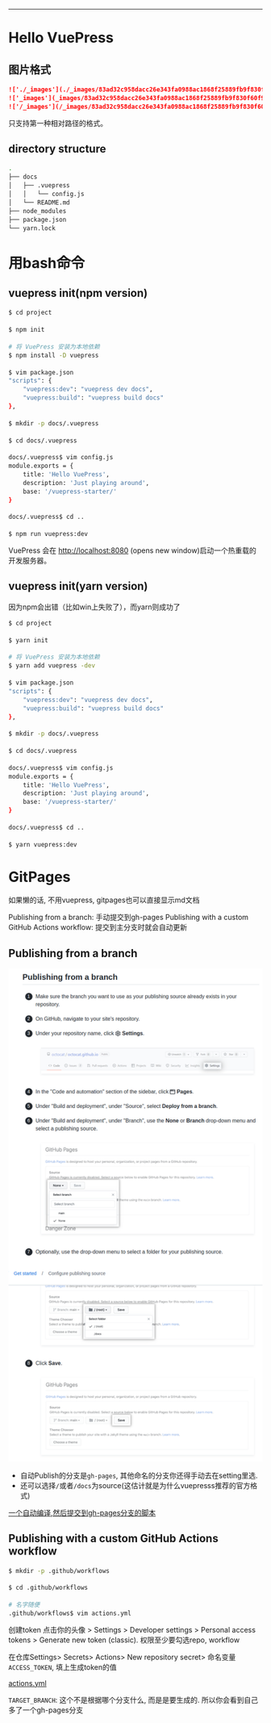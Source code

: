 
---
# Hello VuePress
## 图片格式

```markdown
!['./_images'](./_images/83ad32c958dacc26e343fa0988ac1868f25889fb9f830f60f9946bf11d77dca4.png)  
!['_images'](_images/83ad32c958dacc26e343fa0988ac1868f25889fb9f830f60f9946bf11d77dca4.png)  
!['/_images'](/_images/83ad32c958dacc26e343fa0988ac1868f25889fb9f830f60f9946bf11d77dca4.png)  
``` 

只支持第一种相对路径的格式。


## directory structure


```bash
.
├── docs
│   ├── .vuepress
│   │   └── config.js
│   └── README.md 
├── node_modules
├── package.json
└── yarn.lock
```
# 用bash命令
## vuepress init(npm version)
```bash
$ cd project

$ npm init

# 将 VuePress 安装为本地依赖
$ npm install -D vuepress

$ vim package.json
"scripts": {
    "vuepress:dev": "vuepress dev docs",
    "vuepress:build": "vuepress build docs"
},

$ mkdir -p docs/.vuepress

$ cd docs/.vuepress

docs/.vuepress$ vim config.js
module.exports = {
    title: 'Hello VuePress',
    description: 'Just playing around',
    base: '/vuepress-starter/'
}

docs/.vuepress$ cd ..

$ npm run vuepress:dev
```

VuePress 会在 <http://localhost:8080> (opens new window)启动一个热重载的开发服务器。

## vuepress init(yarn version)

因为npm会出错（比如win上失败了），而yarn则成功了

```bash
$ cd project

$ yarn init

# 将 VuePress 安装为本地依赖
$ yarn add vuepress -dev

$ vim package.json
"scripts": {
    "vuepress:dev": "vuepress dev docs",
    "vuepress:build": "vuepress build docs"
},

$ mkdir -p docs/.vuepress

$ cd docs/.vuepress

docs/.vuepress$ vim config.js
module.exports = {
    title: 'Hello VuePress',
    description: 'Just playing around',
    base: '/vuepress-starter/'
}

docs/.vuepress$ cd ..

$ yarn vuepress:dev
```
# GitPages

如果懒的话, 不用vuepress, gitpages也可以直接显示md文档


Publishing from a branch: 手动提交到gh-pages
Publishing with a custom GitHub Actions workflow: 提交到主分支时就会自动更新
## Publishing from a branch

![failure](./images/83ad32c958dacc26e343fa0988ac1868f25889fb9f830f60f9946bf11d77dca4.png)

- 自动Publish的分支是`gh-pages`, 其他命名的分支你还得手动去在setting里选.
- 还可以选择`/`或者`/docs`为source(这估计就是为什么vuepresss推荐的官方格式)

<!-- ![picture 1](./_images/83ad32c958dacc26e343fa0988ac1868f25889fb9f830f60f9946bf11d77dca4.png)   -->

[一个自动编译,然后提交到gh-pages分支的脚本](deploy.sh)


## Publishing with a custom GitHub Actions workflow

```bash
$ mkdir -p .github/workflows

$ cd .github/workflows

# 名字随便
.github/workflows$ vim actions.yml
```
创建token
点击你的头像 > Settings > Developer settings > Personal access tokens > Generate new token (classic). 权限至少要勾选repo, workflow

在仓库Settings> Secrets> Actions> New repository secret> 命名变量`ACCESS_TOKEN`, 填上生成token的值


[actions.yml](.github/workflows/actions.yml)

`TARGET_BRANCH`: 这个不是根据哪个分支什么, 而是是要生成的. 所以你会看到自己多了一个gh-pages分支